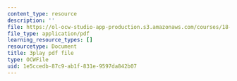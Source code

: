 ```yaml
---
content_type: resource
description: ''
file: https://ol-ocw-studio-app-production.s3.amazonaws.com/courses/18-01sc-single-variable-calculus-fall-2010/1e5ccedb87c9ab1f831e9597da842b07_LpW6zanbSf8.pdf
file_type: application/pdf
learning_resource_types: []
resourcetype: Document
title: 3play pdf file
type: OCWFile
uid: 1e5ccedb-87c9-ab1f-831e-9597da842b07
---
```

